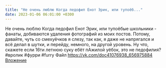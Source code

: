```yaml
---
title: "Не очень люблю Когда педофил Енот Эрик, или тупоёб..."
date: 2023-01-06 06:01:00 +0300
---
```


Не очень люблю Когда педофил Енот Эрик, или тупоёбые школьники - фанаты, добиваются удаления фотографий из моих постов. Потому, давайте, чуть со смехуёчков я слезу, так как, я даже не напрягался и всё делал в шутки, и перейду, немного, на другой уровень.
Ну что, скажете если 16ти летнюю суку ебёт пАжилой уёбок, это не педофилия?
#вролик #фурри #furry
Файл
<a class="vk-attach" href="https://vk.com/doc41076938_656975884">https://vk.com/doc41076938_656975884</a>
<a class="vk-attach" href="https://vk.com/doc41076938_656975884">Вложение</a>
